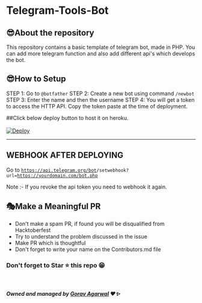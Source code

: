 # Telegram-Tools-Bot

## 😎About the repository
This repository contains a basic template of telegram bot, made in PHP. You can add more telegram function and also add different api's which develops the bot.

## 😎How to Setup 
STEP 1:
Go to <code>@botfather</code> 
STEP 2: 
Create a new bot using command <code>/newbot</code> 
STEP 3:
Enter the name and then the username 
STEP 4:
You will get a token to access the HTTP API. Copy the token paste at the time of deployment.

##Click below deploy button to host it on heroku.<br></br>
[![Deploy](https://www.herokucdn.com/deploy/button.svg)](https://heroku.com/deploy)

___
## WEBHOOK AFTER DEPLOYING 
Go to <code>https://api.telegram.org/bot<yourtoken>/setwebhook?url=https://yourdomain.com/bot.php</code> 

Note :- If you revoke the api token you need to webhook it again.

## 🎭Make a Meaningful PR
- Don't make a spam PR, if found you will be disqualified from Hacktoberfest
- Try to understand the problem discussed in the issue
- Make PR which is thoughtful
- Don't forget to write your name on the Contributors.md file

### Don't forget to Star ⭐ this repo 😁

<br></br>
___Owned and managed by [Gorav Agarwal](https://github.com/Gourav8152-ai) ❤✨___
